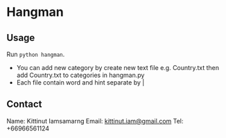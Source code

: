 # Hangman

## Usage
Run `python hangman`.
- You can add new category by create new text file e.g. Country.txt then add Country.txt to categories in hangman.py
- Each file contain word and hint separate by |

## Contact
Name: Kittinut Iamsamarng
Email: kittinut.iam@gmail.com
Tel: +66966561124

